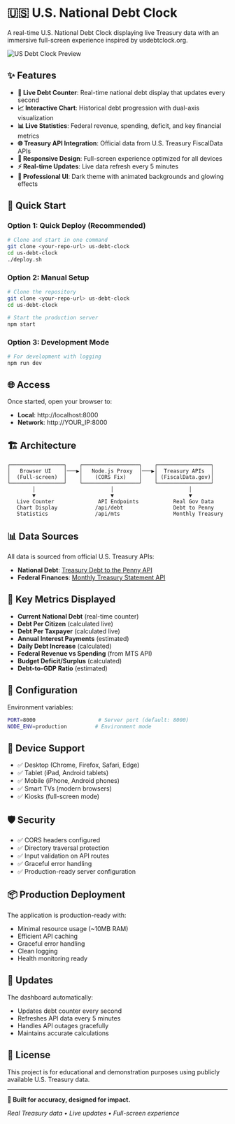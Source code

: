 # 🇺🇸 U.S. National Debt Clock

A real-time U.S. National Debt Clock displaying live Treasury data with an immersive full-screen experience inspired by usdebtclock.org.

![US Debt Clock Preview](https://img.shields.io/badge/Debt-$35+_Trillion-red?style=for-the-badge&logo=data:image/svg+xml;base64,PHN2ZyB3aWR0aD0iMjQiIGhlaWdodD0iMjQiIHZpZXdCb3g9IjAgMCAyNCAyNCIgZmlsbD0ibm9uZSIgeG1sbnM9Imh0dHA6Ly93d3cudzMub3JnLzIwMDAvc3ZnIj4KPHBhdGggZD0iTTEyIDJMMTMuMDkgOC4yNkwyMCA5TDEzLjA5IDE1Ljc0TDEyIDIyTDEwLjkxIDE1Ljc0TDQgOUwxMC45MSA4LjI2TDEyIDJaIiBmaWxsPSJ3aGl0ZSIvPgo8L3N2Zz4K)

## ✨ Features

- **🔴 Live Debt Counter**: Real-time national debt display that updates every second
- **📈 Interactive Chart**: Historical debt progression with dual-axis visualization  
- **📊 Live Statistics**: Federal revenue, spending, deficit, and key financial metrics
- **🌐 Treasury API Integration**: Official data from U.S. Treasury FiscalData APIs
- **📱 Responsive Design**: Full-screen experience optimized for all devices
- **⚡ Real-time Updates**: Live data refresh every 5 minutes
- **🎨 Professional UI**: Dark theme with animated backgrounds and glowing effects

## 🚀 Quick Start

### Option 1: Quick Deploy (Recommended)
```bash
# Clone and start in one command
git clone <your-repo-url> us-debt-clock
cd us-debt-clock
./deploy.sh
```

### Option 2: Manual Setup
```bash
# Clone the repository
git clone <your-repo-url> us-debt-clock
cd us-debt-clock

# Start the production server
npm start
```

### Option 3: Development Mode
```bash
# For development with logging
npm run dev
```

## 🌐 Access

Once started, open your browser to:
- **Local**: http://localhost:8000
- **Network**: http://YOUR_IP:8000

## 🏗️ Architecture

```
┌─────────────────┐    ┌──────────────────┐    ┌─────────────────┐
│   Browser UI    │───▶│   Node.js Proxy  │───▶│  Treasury APIs  │
│  (Full-screen)  │    │    (CORS Fix)    │    │ (FiscalData.gov)│
└─────────────────┘    └──────────────────┘    └─────────────────┘
        │                        │                        │
        ▼                        ▼                        ▼
   Live Counter              API Endpoints           Real Gov Data
   Chart Display            /api/debt                Debt to Penny
   Statistics               /api/mts                 Monthly Treasury
```

## 📊 Data Sources

All data is sourced from official U.S. Treasury APIs:

- **National Debt**: [Treasury Debt to the Penny API](https://fiscaldata.treasury.gov/datasets/debt-to-the-penny/debt-to-the-penny)
- **Federal Finances**: [Monthly Treasury Statement API](https://fiscaldata.treasury.gov/datasets/monthly-treasury-statement/summary-of-receipts-outlays-and-the-deficit-surplus-of-the-u-s-government)

## 🎯 Key Metrics Displayed

- **Current National Debt** (real-time counter)
- **Debt Per Citizen** (calculated live)
- **Debt Per Taxpayer** (calculated live) 
- **Annual Interest Payments** (estimated)
- **Daily Debt Increase** (calculated)
- **Federal Revenue vs Spending** (from MTS API)
- **Budget Deficit/Surplus** (calculated)
- **Debt-to-GDP Ratio** (estimated)

## 🔧 Configuration

Environment variables:
```bash
PORT=8000                    # Server port (default: 8000)
NODE_ENV=production         # Environment mode
```

## 📱 Device Support

- ✅ Desktop (Chrome, Firefox, Safari, Edge)
- ✅ Tablet (iPad, Android tablets)
- ✅ Mobile (iPhone, Android phones)
- ✅ Smart TVs (modern browsers)
- ✅ Kiosks (full-screen mode)

## 🛡️ Security

- ✅ CORS headers configured
- ✅ Directory traversal protection
- ✅ Input validation on API routes
- ✅ Graceful error handling
- ✅ Production-ready server configuration

## 📦 Production Deployment

The application is production-ready with:
- Minimal resource usage (~10MB RAM)
- Efficient API caching
- Graceful error handling
- Clean logging
- Health monitoring ready

## 🔄 Updates

The dashboard automatically:
- Updates debt counter every second
- Refreshes API data every 5 minutes
- Handles API outages gracefully
- Maintains accurate calculations

## 📄 License

This project is for educational and demonstration purposes using publicly available U.S. Treasury data.

---

**🎯 Built for accuracy, designed for impact.**

*Real Treasury data • Live updates • Full-screen experience*